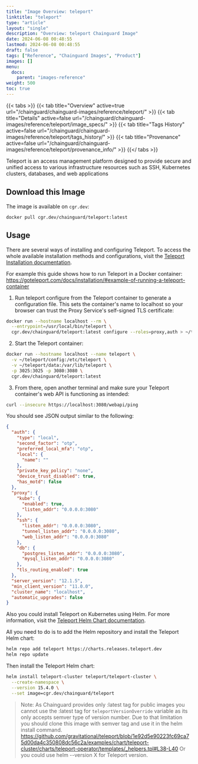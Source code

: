 ```yaml
---
title: "Image Overview: teleport"
linktitle: "teleport"
type: "article"
layout: "single"
description: "Overview: teleport Chainguard Image"
date: 2024-06-08 00:48:55
lastmod: 2024-06-08 00:48:55
draft: false
tags: ["Reference", "Chainguard Images", "Product"]
images: []
menu: 
  docs: 
    parent: "images-reference"
weight: 500
toc: true
---
```


{{< tabs >}}
{{< tab title="Overview" active=true url="/chainguard/chainguard-images/reference/teleport/" >}}
{{< tab title="Details" active=false url="/chainguard/chainguard-images/reference/teleport/image_specs/" >}}
{{< tab title="Tags History" active=false url="/chainguard/chainguard-images/reference/teleport/tags_history/" >}}
{{< tab title="Provenance" active=false url="/chainguard/chainguard-images/reference/teleport/provenance_info/" >}}
{{</ tabs >}}



<!--overview:start-->
Teleport is an access management platform designed to provide secure and unified access to various infrastructure resources such as SSH, Kubernetes clusters, databases, and web applications
<!--overview:end-->

## Download this Image

The image is available on `cgr.dev`:

```
docker pull cgr.dev/chainguard/teleport:latest
```


<!--body:start-->

## Usage

There are several ways of installing and configuring Teleport. To access the whole available installation methods and configurations, visit the [Teleport Installation documentation](https://goteleport.com/docs/installation/).

For example this guide shows how to run Teleport in a Docker container: https://goteleport.com/docs/installation/#example-of-running-a-teleport-container

1. Run teleport configure from the Teleport container to generate a configuration file. This sets the container's name to localhost so your browser can trust the Proxy Service's self-signed TLS certificate:

```bash
docker run --hostname localhost --rm \
  --entrypoint=/usr/local/bin/teleport \
  cgr.dev/chainguard/teleport:latest configure --roles=proxy,auth > ~/teleport/config/teleport.yaml
```

2. Start the Teleport container:

```bash
docker run --hostname localhost --name teleport \
  -v ~/teleport/config:/etc/teleport \
  -v ~/teleport/data:/var/lib/teleport \
  -p 3025:3025 -p 3080:3080 \
  cgr.dev/chainguard/teleport:latest
```

3. From there, open another terminal and make sure your Teleport container's web API is functioning as intended:

```bash
curl --insecure https://localhost:3080/webapi/ping
```

You should see JSON output similar to the following:

```json
{
  "auth": {
    "type": "local",
    "second_factor": "otp",
    "preferred_local_mfa": "otp",
    "local": {
      "name": ""
    },
    "private_key_policy": "none",
    "device_trust_disabled": true,
    "has_motd": false
  },
  "proxy": {
    "kube": {
      "enabled": true,
      "listen_addr": "0.0.0.0:3080"
    },
    "ssh": {
      "listen_addr": "0.0.0.0:3080",
      "tunnel_listen_addr": "0.0.0.0:3080",
      "web_listen_addr": "0.0.0.0:3080"
    },
    "db": {
      "postgres_listen_addr": "0.0.0.0:3080",
      "mysql_listen_addr": "0.0.0.0:3080"
    },
    "tls_routing_enabled": true
  },
  "server_version": "12.1.5",
  "min_client_version": "11.0.0",
  "cluster_name": "localhost",
  "automatic_upgrades": false
}
```

Also you could install Teleport on Kubernetes using Helm. For more information, visit the [Teleport Helm Chart documentation](https://goteleport.com/docs/deploy-a-cluster/helm-deployments/kubernetes-cluster/).

All you need to do is to add the Helm repository and install the Teleport Helm chart:

```bash
helm repo add teleport https://charts.releases.teleport.dev
helm repo update
```

Then install the Teleport Helm chart:

```bash
helm install teleport-cluster teleport/teleport-cluster \
  --create-namespace \
  --version 15.4.0 \
  --set image=cgr.dev/chainguard/teleport
```

> Note: As Chainguard provides only :latest tag for public images you cannot use the :latest tag for `teleportVersionOverride` variable as its only accepts semver type of version number. 
> Due to that limitation you should clone this image with semver tag and use it in the helm install command.
> https://github.com/gravitational/teleport/blob/1e92d5e90223fc69ca75d00da4c350808dc56c2a/examples/chart/teleport-cluster/charts/teleport-operator/templates/_helpers.tpl#L38-L40
> Or you could use helm --version X for Teleport version.

<!--body:end-->


